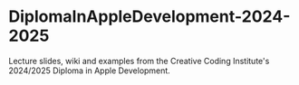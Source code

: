 # DiplomaInAppleDevelopment-2024-2025
Lecture slides, wiki and examples from the Creative Coding Institute's 2024/2025 Diploma in Apple Development.
